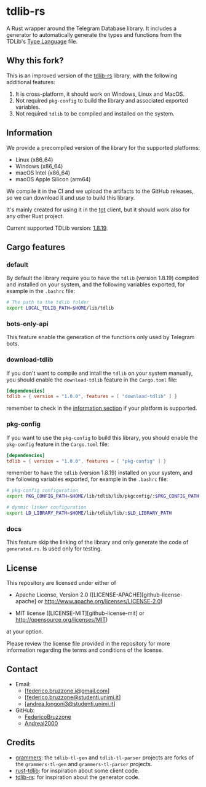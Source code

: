 # tdlib-rs

A Rust wrapper around the Telegram Database library. It includes a generator to automatically generate the types and functions from the TDLib's [Type Language](https://core.telegram.org/mtproto/TL) file.

## Why this fork?

This is an improved version of the [tdlib-rs](https://github.com/paper-plane-developers/tdlib-rs) library, with the following additional features:

1. It is cross-platform, it should work on Windows, Linux and MacOS.
2. Not required `pkg-config` to build the library and associated exported variables.
3. Not required `tdlib` to be compiled and installed on the system.

## Information

We provide a precompiled version of the library for the supported platforms:

- Linux (x86_64)
- Windows (x86_64)
- macOS Intel (x86_64)
- macOS Apple Silicon (arm64)

We compile it in the CI and we upload the artifacts to the GitHub releases, so we can download it and use to build this library.

It's mainly created for using it in the [tgt](https://github.com/FedericoBruzzone/tgt) client, but it should work also for any other Rust project.

Current supported TDLib version: [1.8.19](https://github.com/tdlib/td/commit/2589c3fd46925f5d57e4ec79233cd1bd0f5d0c09).

## Cargo features

### default

By default the library require you to have the `tdlib` (version 1.8.19) compiled and installed on your system, and the following variables exported, for example in the `.bashrc` file:

```sh
# The path to the tdlib folder
export LOCAL_TDLIB_PATH=$HOME/lib/tdlib
```

### bots-only-api

This feature enable the generation of the functions only used by Telegram bots.

### download-tdlib

If you don't want to compile and intall the `tdlib` on your system manually, you should enable the `download-tdlib` feature in the `Cargo.toml` file:

```toml
[dependencies]
tdlib = { version = "1.0.0", features = [ "download-tdlib" ] }
```

remember to check in the [information section](#information) if your platform is supported.

### pkg-config

If you want to use the `pkg-config` to build this library, you should enable the `pkg-config` feature in the `Cargo.toml` file:

```toml
[dependencies]
tdlib = { version = "1.0.0", features = [ "pkg-config" ] }
```

remember to have the `tdlib` (version 1.8.19) installed on your system, and the following variables exported, for example in the `.bashrc` file:

```sh
# pkg-config configuration
export PKG_CONFIG_PATH=$HOME/lib/tdlib/lib/pkgconfig/:$PKG_CONFIG_PATH

# dynmic linker configuration
export LD_LIBRARY_PATH=$HOME/lib/tdlib/lib/:$LD_LIBRARY_PATH
```

### docs

This feature skip the linking of the library and only generate the code of `generated.rs`.
Is used only for testing.

## License

This repository are licensed under either of

- Apache License, Version 2.0 ([LICENSE-APACHE][github-license-apache] or <http://www.apache.org/licenses/LICENSE-2.0>)

- MIT license ([LICENSE-MIT][github-license-mit] or <http://opensource.org/licenses/MIT>)

at your option.

Please review the license file provided in the repository for more information regarding the terms and conditions of the license.

## Contact

- Email:
  - [federico.bruzzone.i@gmail.com]
  - [federico.bruzzone@studenti.unimi.it]
  - [andrea.longoni3@studenti.unimi.it]
- GitHub:
  - [FedericoBruzzone](https://github.com/FedericoBruzzone)
  - [Andreal2000](https://github.com/Andreal2000)

## Credits

- [grammers](https://github.com/Lonami/grammers): the `tdlib-tl-gen` and `tdlib-tl-parser` projects are forks of the `grammers-tl-gen` and `grammers-tl-parser` projects.
- [rust-tdlib](https://github.com/aCLr/rust-tdlib): for inspiration about some client code.
- [tdlib-rs](https://github.com/paper-plane-developers/tdlib-rs): for inspiration about the generator code.

